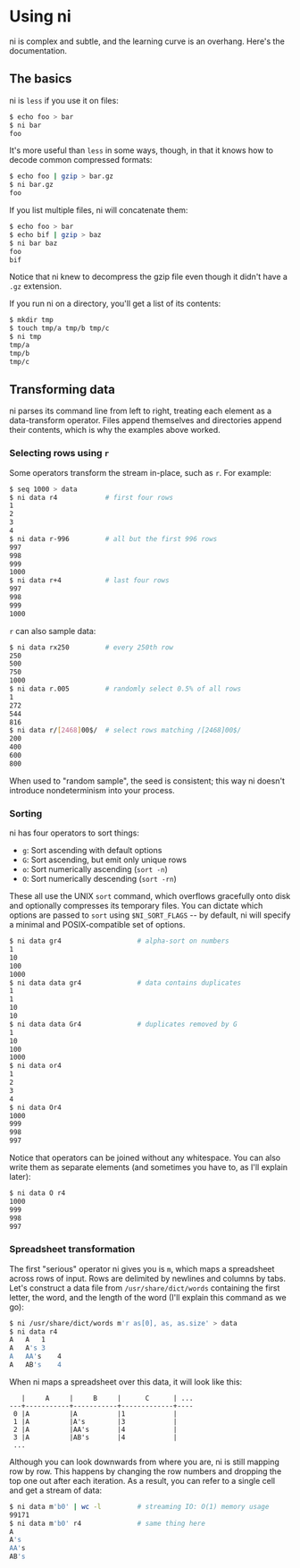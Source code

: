 # Using ni
ni is complex and subtle, and the learning curve is an overhang. Here's the
documentation.

## The basics
ni is `less` if you use it on files:

```bash
$ echo foo > bar
$ ni bar
foo
```

It's more useful than `less` in some ways, though, in that it knows how to
decode common compressed formats:

```bash
$ echo foo | gzip > bar.gz
$ ni bar.gz
foo
```

If you list multiple files, ni will concatenate them:

```bash
$ echo foo > bar
$ echo bif | gzip > baz
$ ni bar baz
foo
bif
```

Notice that ni knew to decompress the gzip file even though it didn't have a
`.gz` extension.

If you run ni on a directory, you'll get a list of its contents:

```bash
$ mkdir tmp
$ touch tmp/a tmp/b tmp/c
$ ni tmp
tmp/a
tmp/b
tmp/c
```

## Transforming data
ni parses its command line from left to right, treating each element as a
data-transform operator. Files append themselves and directories append their
contents, which is why the examples above worked.

### Selecting rows using `r`
Some operators transform the stream in-place, such as `r`. For example:

```bash
$ seq 1000 > data
$ ni data r4            # first four rows
1
2
3
4
$ ni data r-996         # all but the first 996 rows
997
998
999
1000
$ ni data r+4           # last four rows
997
998
999
1000
```

`r` can also sample data:

```bash
$ ni data rx250         # every 250th row
250
500
750
1000
$ ni data r.005         # randomly select 0.5% of all rows
1
272
544
816
$ ni data r/[2468]00$/  # select rows matching /[2468]00$/
200
400
600
800
```

When used to "random sample", the seed is consistent; this way ni doesn't
introduce nondeterminism into your process.

### Sorting
ni has four operators to sort things:

- `g`: Sort ascending with default options
- `G`: Sort ascending, but emit only unique rows
- `o`: Sort numerically ascending (`sort -n`)
- `O`: Sort numerically descending (`sort -rn`)

These all use the UNIX `sort` command, which overflows gracefully onto disk
and optionally compresses its temporary files. You can dictate which options
are passed to `sort` using `$NI_SORT_FLAGS` -- by default, ni will specify a
minimal and POSIX-compatible set of options.

```bash
$ ni data gr4                   # alpha-sort on numbers
1
10
100
1000
$ ni data data gr4              # data contains duplicates
1
1
10
10
$ ni data data Gr4              # duplicates removed by G
1
10
100
1000
$ ni data or4
1
2
3
4
$ ni data Or4
1000
999
998
997
```

Notice that operators can be joined without any whitespace. You can also write
them as separate elements (and sometimes you have to, as I'll explain later):

```bash
$ ni data O r4
1000
999
998
997
```

### Spreadsheet transformation
The first "serious" operator ni gives you is `m`, which maps a spreadsheet
across rows of input. Rows are delimited by newlines and columns by tabs.
Let's construct a data file from `/usr/share/dict/words` containing the first
letter, the word, and the length of the word (I'll explain this command as we
go):

```bash
$ ni /usr/share/dict/words m'r as[0], as, as.size' > data
$ ni data r4
A	A	1
A	A's	3
A	AA's	4
A	AB's	4
```

When ni maps a spreadsheet over this data, it will look like this:

```
   |     A     |     B     |      C      | ...
---+-----------+-----------+-------------+----
 0 |A          |A          |1            |
 1 |A          |A's        |3            |
 2 |A          |AA's       |4            |
 3 |A          |AB's       |4            |
 ...
```

Although you can look downwards from where you are, ni is still mapping row by
row. This happens by changing the row numbers and dropping the top one out
after each iteration. As a result, you can refer to a single cell and get a
stream of data:

```bash
$ ni data m'b0' | wc -l         # streaming IO: O(1) memory usage
99171
$ ni data m'b0' r4              # same thing here
A
A's
AA's
AB's
```
